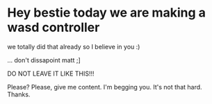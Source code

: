 # Hey bestie today we are making a wasd controller

we totally did that already so I believe in you :)

... don't dissapoint matt ;]



DO NOT LEAVE IT LIKE THIS!!!

Please? Please, give me content. I'm begging you. It's not that hard. Thanks.
